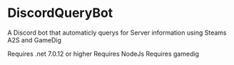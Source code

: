# DiscordQueryBot
A Discord bot that automaticly querys for Server information using Steams A2S and GameDig

Requires .net 7.0.12 or higher
Requires NodeJs
Requires gamedig
